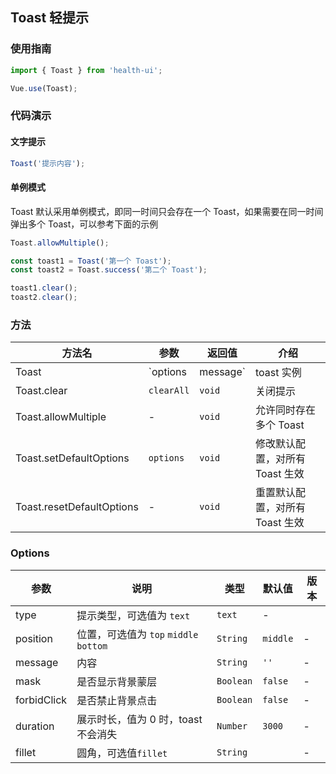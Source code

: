 ## Toast 轻提示

### 使用指南

```javascript
import { Toast } from 'health-ui';

Vue.use(Toast);
```

### 代码演示

#### 文字提示

```javascript
Toast('提示内容');
```

#### 单例模式
Toast 默认采用单例模式，即同一时间只会存在一个 Toast，如果需要在同一时间弹出多个 Toast，可以参考下面的示例

```js
Toast.allowMultiple();

const toast1 = Toast('第一个 Toast');
const toast2 = Toast.success('第二个 Toast');

toast1.clear();
toast2.clear();
```

### 方法

| 方法名 | 参数 | 返回值 | 介绍 |
|------|------|------|------|
| Toast | `options | message` | toast 实例 | 展示提示 |
| Toast.clear | `clearAll` | `void` | 关闭提示 |
| Toast.allowMultiple | - | `void` | 允许同时存在多个 Toast |
| Toast.setDefaultOptions | `options` | `void` | 修改默认配置，对所有 Toast 生效 |
| Toast.resetDefaultOptions | - | `void` | 重置默认配置，对所有 Toast 生效 |

### Options

| 参数 | 说明 | 类型 | 默认值 | 版本 |
|------|------|------|------|------|
| type | 提示类型，可选值为  `text` | `text` | - |
| position | 位置，可选值为 `top` `middle` `bottom` | `String` | `middle` | - |
| message | 内容 | `String` | `''` | - | - |
| mask | 是否显示背景蒙层 | `Boolean` | `false` | - |
| forbidClick | 是否禁止背景点击 | `Boolean` | `false` | - |
| duration | 展示时长，值为 0 时，toast 不会消失 | `Number` | `3000` | - |
| fillet | 圆角，可选值`fillet` | `String` |  | - |
